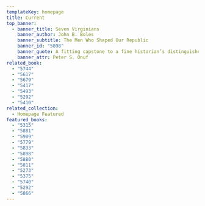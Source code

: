 ```yaml
---
templateKey: homepage
title: Current
top_banner:
  - banner_title: Seven Virginians
    banner_author: John B. Boles
    banner_subtitle: The Men Who Shaped Our Republic
    banner_id: "5898"
    banner_quote: A fitting capstone to a fine historian’s distinguished career.
    banner_attr: Peter S. Onuf
related_book:
  - "5744"
  - "5617"
  - "5679"
  - "5417"
  - "5493"
  - "5292"
  - "5410"
related_collection:
  - Homepage Featured
featured_books:
  - "5315"
  - "5881"
  - "5909"
  - "5779"
  - "5833"
  - "5898"
  - "5880"
  - "5811"
  - "5273"
  - "5375"
  - "5740"
  - "5292"
  - "5866"
---
```

